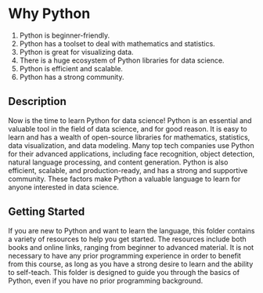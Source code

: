# Why Python

1. Python is beginner-friendly.
2. Python has a toolset to deal with mathematics and statistics.
3. Python is great for visualizing data.
4. There is a huge ecosystem of Python libraries for data science.
5. Python is efficient and scalable.
6. Python has a strong community.
## Description

Now is the time to learn Python for data science! Python is an essential and valuable tool in the field of data science, and for good reason. It is easy to learn and has a wealth of open-source libraries for mathematics, statistics, data visualization, and data modeling. Many top tech companies use Python for their advanced applications, including face recognition, object detection, natural language processing, and content generation. Python is also efficient, scalable, and production-ready, and has a strong and supportive community. These factors make Python a valuable language to learn for anyone interested in data science.

## Getting Started
If you are new to Python and want to learn the language, this folder contains a variety of resources to help you get started. The resources include both books and online links, ranging from beginner to advanced material. It is not necessary to have any prior programming experience in order to benefit from this course, as long as you have a strong desire to learn and the ability to self-teach. This folder is designed to guide you through the basics of Python, even if you have no prior programming background.



